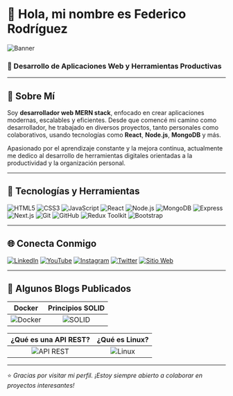 # 👋 Hola, mi nombre es Federico Rodríguez

![Banner]((https://imgur.com/a/WndSZOZ)) <!-- Puedes reemplazar esto por una imagen personalizada tuya -->

### 🧠 Desarrollo de Aplicaciones Web y Herramientas Productivas

---

## 💬 Sobre Mí

Soy **desarrollador web MERN stack**, enfocado en crear aplicaciones modernas, escalables y eficientes. Desde que comencé mi camino como desarrollador, he trabajado en diversos proyectos, tanto personales como colaborativos, usando tecnologías como **React**, **Node.js**, **MongoDB** y más.

Apasionado por el aprendizaje constante y la mejora continua, actualmente me dedico al desarrollo de herramientas digitales orientadas a la productividad y la organización personal.

---

## 🚀 Tecnologías y Herramientas

![HTML5](https://img.shields.io/badge/-HTML5-E34F26?logo=html5&logoColor=white)
![CSS3](https://img.shields.io/badge/-CSS3-1572B6?logo=css3&logoColor=white)
![JavaScript](https://img.shields.io/badge/-JavaScript-F7DF1E?logo=javascript&logoColor=black)
![React](https://img.shields.io/badge/-React-61DAFB?logo=react&logoColor=black)
![Node.js](https://img.shields.io/badge/-Node.js-339933?logo=nodedotjs&logoColor=white)
![MongoDB](https://img.shields.io/badge/-MongoDB-47A248?logo=mongodb&logoColor=white)
![Express](https://img.shields.io/badge/-Express-000000?logo=express&logoColor=white)
![Next.js](https://img.shields.io/badge/-Next.js-000000?logo=next.js&logoColor=white)
![Git](https://img.shields.io/badge/-Git-F05032?logo=git&logoColor=white)
![GitHub](https://img.shields.io/badge/-GitHub-181717?logo=github&logoColor=white)
![Redux Toolkit](https://img.shields.io/badge/-Redux-764ABC?logo=redux&logoColor=white)
![Bootstrap](https://img.shields.io/badge/-Bootstrap-7952B3?logo=bootstrap&logoColor=white)

---

## 🌐 Conecta Conmigo

[![LinkedIn](https://img.shields.io/badge/-LinkedIn-0077B5?logo=linkedin&logoColor=white)](https://linkedin.com/in/tuusuario)
[![YouTube](https://img.shields.io/badge/-YouTube-FF0000?logo=youtube&logoColor=white)](https://youtube.com/@tuusuario)
[![Instagram](https://img.shields.io/badge/-Instagram-E4405F?logo=instagram&logoColor=white)](https://instagram.com/tuusuario)
[![Twitter](https://img.shields.io/badge/-Twitter-1DA1F2?logo=twitter&logoColor=white)](https://twitter.com/tuusuario)
[![Sitio Web](https://img.shields.io/badge/-Sitio_Web-000000?logo=about.me&logoColor=white)](https://tusitioweb.com)

---

## 📝 Algunos Blogs Publicados

| Docker | Principios SOLID |
|:--:|:--:|
| ![Docker](https://imgur.com/tuimg1.png) | ![SOLID](https://imgur.com/tuimg2.png) |

| ¿Qué es una API REST? | ¿Qué es Linux? |
|:--:|:--:|
| ![API REST](https://imgur.com/tuimg3.png) | ![Linux](https://imgur.com/tuimg4.png) |

---

⭐ *Gracias por visitar mi perfil. ¡Estoy siempre abierto a colaborar en proyectos interesantes!*

